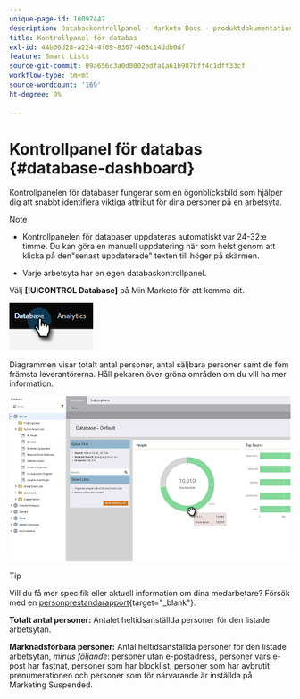 ```yaml
---
unique-page-id: 10097447
description: Databaskontrollpanel - Marketo Docs - produktdokumentation
title: Kontrollpanel för databas
exl-id: 44b00d28-a224-4f09-8307-468c14ddb0df
feature: Smart Lists
source-git-commit: 09a656c3a0d0002edfa1a61b987bff4c1dff33cf
workflow-type: tm+mt
source-wordcount: '169'
ht-degree: 0%

---
```


# Kontrollpanel för databas {#database-dashboard}

Kontrollpanelen för databaser fungerar som en ögonblicksbild som hjälper dig att snabbt identifiera viktiga attribut för dina personer på en arbetsyta.

>[!NOTE]
>
>* Kontrollpanelen för databaser uppdateras automatiskt var 24-32:e timme. Du kan göra en manuell uppdatering när som helst genom att klicka på den&quot;senast uppdaterade&quot; texten till höger på skärmen.
>
>* Varje arbetsyta har en egen databaskontrollpanel.

Välj **[!UICONTROL Database]** på Min Marketo för att komma dit.

![](assets/database-dashboard-1.png)

Diagrammen visar totalt antal personer, antal säljbara personer samt de fem främsta leverantörerna. Håll pekaren över gröna områden om du vill ha mer information.

![](assets/database-dashboard-2.png)

>[!TIP]
>
>Vill du få mer specifik eller aktuell information om dina medarbetare? Försök med en [personprestandarapport](/help/marketo/product-docs/reporting/basic-reporting/report-types/people-performance-report.md){target="_blank"}.

**Totalt antal personer:** Antalet heltidsanställda personer för den listade arbetsytan.

**Marknadsförbara personer:** Antal heltidsanställda personer för den listade arbetsytan, _minus följande_: personer utan e-postadress, personer vars e-post har fastnat, personer som har blocklist, personer som har avbrutit prenumerationen och personer som för närvarande är inställda på Marketing Suspended.
